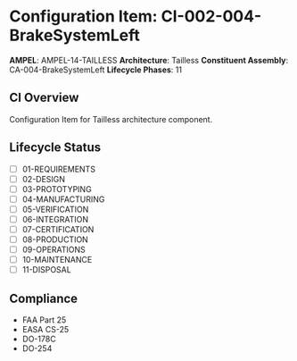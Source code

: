 # Configuration Item: CI-002-004-BrakeSystemLeft

**AMPEL**: AMPEL-14-TAILLESS
**Architecture**: Tailless
**Constituent Assembly**: CA-004-BrakeSystemLeft
**Lifecycle Phases**: 11

## CI Overview
Configuration Item for Tailless architecture component.

## Lifecycle Status
- [ ] 01-REQUIREMENTS
- [ ] 02-DESIGN
- [ ] 03-PROTOTYPING
- [ ] 04-MANUFACTURING
- [ ] 05-VERIFICATION
- [ ] 06-INTEGRATION
- [ ] 07-CERTIFICATION
- [ ] 08-PRODUCTION
- [ ] 09-OPERATIONS
- [ ] 10-MAINTENANCE
- [ ] 11-DISPOSAL

## Compliance
- FAA Part 25
- EASA CS-25
- DO-178C
- DO-254
